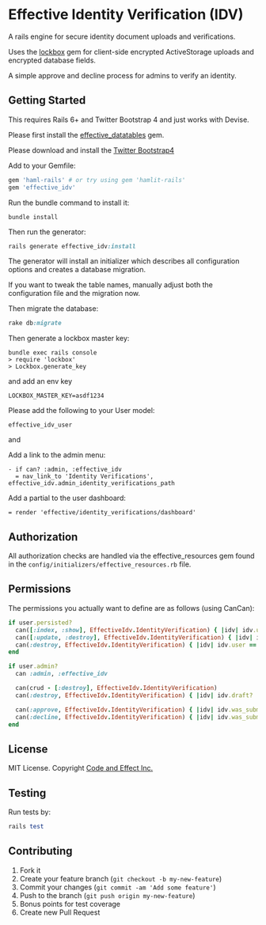 # Effective Identity Verification (IDV)

A rails engine for secure identity document uploads and verifications.

Uses the [lockbox](https://github.com/ankane/lockbox) gem for client-side encrypted ActiveStorage uploads and encrypted database fields.

A simple approve and decline process for admins to verify an identity.

## Getting Started

This requires Rails 6+ and Twitter Bootstrap 4 and just works with Devise.

Please first install the [effective_datatables](https://github.com/code-and-effect/effective_datatables) gem.

Please download and install the [Twitter Bootstrap4](http://getbootstrap.com)

Add to your Gemfile:

```ruby
gem 'haml-rails' # or try using gem 'hamlit-rails'
gem 'effective_idv'
```

Run the bundle command to install it:

```console
bundle install
```

Then run the generator:

```ruby
rails generate effective_idv:install
```

The generator will install an initializer which describes all configuration options and creates a database migration.

If you want to tweak the table names, manually adjust both the configuration file and the migration now.

Then migrate the database:

```ruby
rake db:migrate
```

Then generate a lockbox master key:

```
bundle exec rails console
> require 'lockbox'
> Lockbox.generate_key
```

and add an env key

```
LOCKBOX_MASTER_KEY=asdf1234
```

Please add the following to your User model:

```
effective_idv_user
```

and

Add a link to the admin menu:

```haml
- if can? :admin, :effective_idv
  = nav_link_to 'Identity Verifications', effective_idv.admin_identity_verifications_path
```

Add a partial to the user dashboard:

```haml
= render 'effective/identity_verifications/dashboard'
```

## Authorization

All authorization checks are handled via the effective_resources gem found in the `config/initializers/effective_resources.rb` file.

## Permissions

The permissions you actually want to define are as follows (using CanCan):

```ruby
if user.persisted?
  can([:index, :show], EffectiveIdv.IdentityVerification) { |idv| idv.user == user }
  can([:update, :destroy], EffectiveIdv.IdentityVerification) { |idv| idv.user == user && !idv.was_submitted? }
  can(:destroy, EffectiveIdv.IdentityVerification) { |idv| idv.user == user && idv.expired? }
end

if user.admin?
  can :admin, :effective_idv

  can(crud - [:destroy], EffectiveIdv.IdentityVerification)
  can(:destroy, EffectiveIdv.IdentityVerification) { |idv| idv.draft? || idv.expired? }

  can(:approve, EffectiveIdv.IdentityVerification) { |idv| idv.was_submitted? && !idv.approved? }
  can(:decline, EffectiveIdv.IdentityVerification) { |idv| idv.was_submitted? && !idv.declined? }
end
```

## License

MIT License.  Copyright [Code and Effect Inc.](http://www.codeandeffect.com/)

## Testing

Run tests by:

```ruby
rails test
```

## Contributing

1. Fork it
2. Create your feature branch (`git checkout -b my-new-feature`)
3. Commit your changes (`git commit -am 'Add some feature'`)
4. Push to the branch (`git push origin my-new-feature`)
5. Bonus points for test coverage
6. Create new Pull Request
